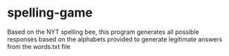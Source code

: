 # spelling-game

Based on the NYT spelling bee, this program generates all possible responses based on the alphabets provided to generate legitimate answers from the words.txt file
